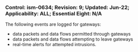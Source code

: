 ### Control: ism-0634; Revision: 9; Updated: Jun-22; Applicability: ALL; Essential Eight: N/A
<p>The following events are logged for gateways:</p>
                  <ul>
                     <li>data packets and data flows permitted through gateways</li>
                     <li>data packets and data flows attempting to leave gateways</li>
                     <li>real-time alerts for attempted intrusions.</li>
                  </ul>
